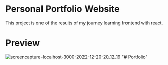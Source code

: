 # Personal Portfolio Website
This project is one of the results of my journey learning frontend with react.


# Preview
![screencapture-localhost-3000-2022-12-20-20_12_19](https://user-images.githubusercontent.com/73756341/208675550-16881030-8ac9-451f-9cbb-85ebc9ffca97.png)
"# Portfolio" 
